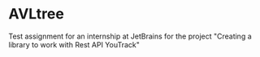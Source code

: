 # AVLtree
Test assignment for an internship at JetBrains for the project "Creating a library to work with Rest API YouTrack"
